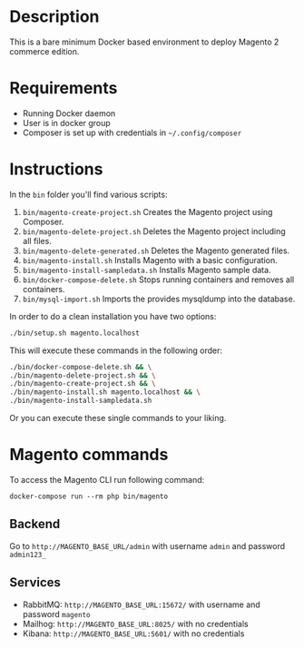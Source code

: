 # Description
This is a bare minimum Docker based environment to deploy Magento 2 commerce edition.

# Requirements
* Running Docker daemon
* User is in docker group
* Composer is set up with credentials in `~/.config/composer`

# Instructions
In the `bin` folder you'll find various scripts:

1. `bin/magento-create-project.sh` Creates the Magento project using Composer.
2. `bin/magento-delete-project.sh` Deletes the Magento project including all files.
3. `bin/magento-delete-generated.sh` Deletes the Magento generated files.
4. `bin/magento-install.sh` Installs Magento with a basic configuration.
5. `bin/magento-install-sampledata.sh` Installs Magento sample data.
6. `bin/docker-compose-delete.sh` Stops running containers and removes all containers.
7. `bin/mysql-import.sh` Imports the provides mysqldump into the database.

In order to do a clean installation you have two options:
```sh
./bin/setup.sh magento.localhost
```
This will execute these commands in the following order:
```sh
./bin/docker-compose-delete.sh && \
./bin/magento-delete-project.sh && \
./bin/magento-create-project.sh && \
./bin/magento-install.sh magento.localhost && \
./bin/magento-install-sampledata.sh
```

Or you can execute these single commands to your liking.

# Magento commands
To access the Magento CLI run following command:
```
docker-compose run --rm php bin/magento
```

## Backend
Go to `http://MAGENTO_BASE_URL/admin` with username `admin` and password `admin123_`

## Services
* RabbitMQ: `http://MAGENTO_BASE_URL:15672/` with username and password `magento`
* Mailhog: `http://MAGENTO_BASE_URL:8025/` with no credentials
* Kibana: `http://MAGENTO_BASE_URL:5601/` with no credentials
